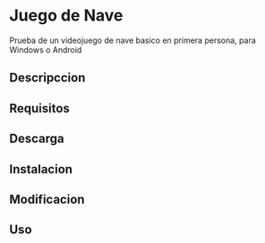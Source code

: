 # Juego de Nave
Prueba de un videojuego de nave basico en primera persona, para Windows o Android

## Descripccion

## Requisitos

## Descarga

## Instalacion

## Modificacion

## Uso
